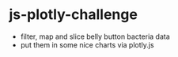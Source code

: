 # js-plotly-challenge
* filter, map and slice belly button bacteria data
* put them in some nice charts via plotly.js
